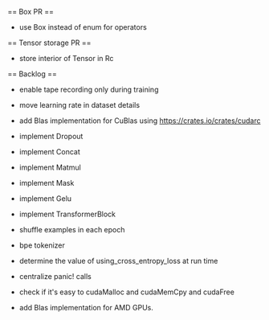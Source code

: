 == Box PR ==
- use Box<dyn T> instead of enum for operators

== Tensor storage PR ==
- store interior of Tensor in Rc

== Backlog ==
- enable tape recording only during training
- move learning rate in dataset details

- add Blas implementation for CuBlas using https://crates.io/crates/cudarc

- implement Dropout
- implement Concat
- implement Matmul
- implement Mask
- implement Gelu
- implement TransformerBlock

- shuffle examples in each epoch
- bpe tokenizer

- determine the value of using_cross_entropy_loss at run time
- centralize panic! calls
- check if it's easy to cudaMalloc and cudaMemCpy and cudaFree
- add Blas implementation for AMD GPUs.